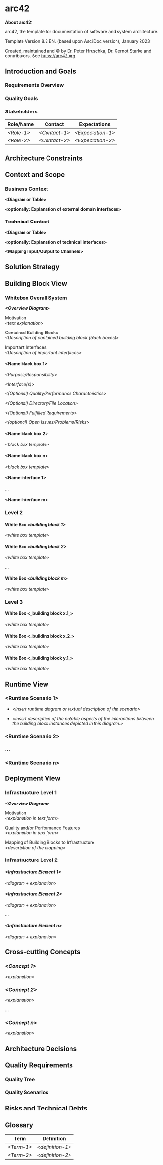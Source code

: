 # arc42

**About arc42:**

arc42, the template for documentation of software and system architecture.

Template Version 8.2 EN. (based upon AsciiDoc version), January 2023

Created, maintained and © by Dr. Peter Hruschka, Dr. Gernot Starke and
contributors. See <https://arc42.org>.

## Introduction and Goals

### Requirements Overview

### Quality Goals

### Stakeholders

| Role/Name   | Contact        | Expectations       |
| ----------- | -------------- | ------------------ |
| _\<Role-1>_ | _\<Contact-1>_ | _\<Expectation-1>_ |
| _\<Role-2>_ | _\<Contact-2>_ | _\<Expectation-2>_ |

## Architecture Constraints

## Context and Scope

### Business Context

**\<Diagram or Table>**

**\<optionally: Explanation of external domain interfaces>**

### Technical Context

**\<Diagram or Table>**

**\<optionally: Explanation of technical interfaces>**

**\<Mapping Input/Output to Channels>**

## Solution Strategy

## Building Block View

### Whitebox Overall System

**_\<Overview Diagram>_**

Motivation  
_\<text explanation>_

Contained Building Blocks  
_\<Description of contained building block (black boxes)>_

Important Interfaces  
_\<Description of important interfaces>_

#### \<Name black box 1>

_\<Purpose/Responsibility>_

_\<Interface(s)>_

_\<(Optional) Quality/Performance Characteristics>_

_\<(Optional) Directory/File Location>_

_\<(Optional) Fulfilled Requirements>_

_\<(optional) Open Issues/Problems/Risks>_

#### \<Name black box 2>

_\<black box template>_

#### \<Name black box n>

_\<black box template>_

#### \<Name interface 1>

…

#### \<Name interface m>

### Level 2

#### White Box _\<building block 1>_

_\<white box template>_

#### White Box _\<building block 2>_

_\<white box template>_

…

#### White Box _\<building block m>_

_\<white box template>_

### Level 3

#### White Box \<\_building block x.1\_\>

_\<white box template>_

#### White Box \<\_building block x.2\_\>

_\<white box template>_

#### White Box \<\_building block y.1\_\>

_\<white box template>_

## Runtime View

### \<Runtime Scenario 1>

- _\<insert runtime diagram or textual description of the scenario>_

- _\<insert description of the notable aspects of the interactions between the
  building block instances depicted in this diagram.>_

### \<Runtime Scenario 2>

### …

### \<Runtime Scenario n>

## Deployment View

### Infrastructure Level 1

**_\<Overview Diagram>_**

Motivation  
_\<explanation in text form>_

Quality and/or Performance Features  
_\<explanation in text form>_

Mapping of Building Blocks to Infrastructure  
_\<description of the mapping>_

### Infrastructure Level 2

#### _\<Infrastructure Element 1>_

_\<diagram + explanation>_

#### _\<Infrastructure Element 2>_

_\<diagram + explanation>_

…

#### _\<Infrastructure Element n>_

_\<diagram + explanation>_

## Cross-cutting Concepts

### _\<Concept 1>_

_\<explanation>_

### _\<Concept 2>_

_\<explanation>_

…

### _\<Concept n>_

_\<explanation>_

## Architecture Decisions

## Quality Requirements

### Quality Tree

### Quality Scenarios

## Risks and Technical Debts

## Glossary

| Term        | Definition        |
| ----------- | ----------------- |
| _\<Term-1>_ | _\<definition-1>_ |
| _\<Term-2>_ | _\<definition-2>_ |
